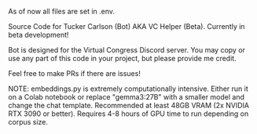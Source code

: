 As of now all files are set in .env.

Source Code for Tucker Carlson (Bot) AKA VC Helper (Beta). Currently in beta development!

Bot is designed for the Virtual Congress Discord server. You may copy or use any part of this code in your project, but please provide me credit. 

Feel free to make PRs if there are issues!

NOTE: embeddings.py is extremely computationally intensive. Either run it on a Colab notebook or replace "gemma3:27B" with a smaller model and change the chat template. Recommended at least 48GB VRAM (2x NVIDIA RTX 3090 or better). Requires 4-8 hours of GPU time to run depending on corpus size. 
